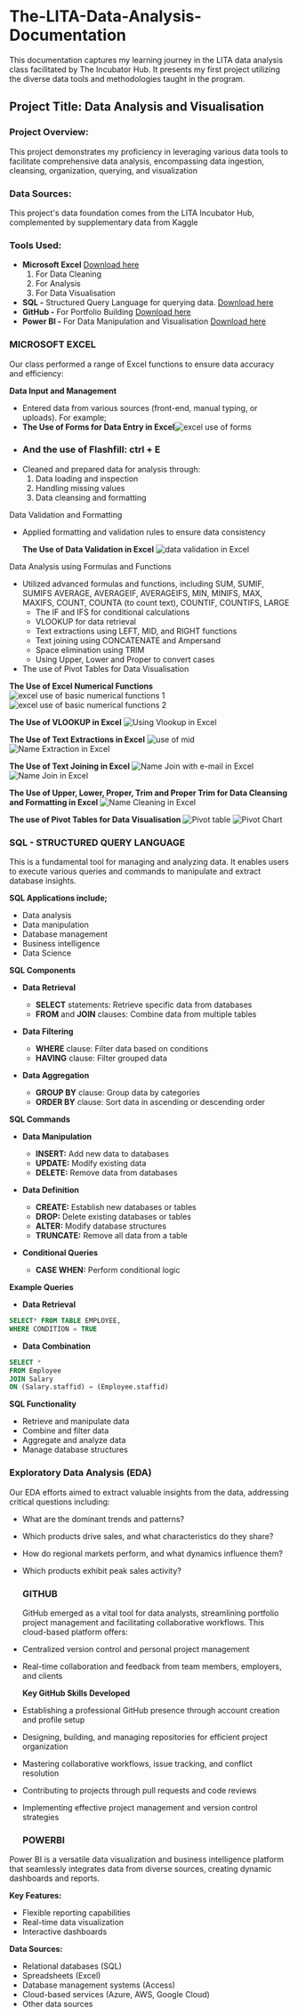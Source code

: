 # The-LITA-Data-Analysis-Documentation
 This documentation captures my learning journey in the LITA data analysis class facilitated by The Incubator Hub. It presents my first project utilizing the diverse data tools and methodologies taught in the program.
 
## Project Title: Data Analysis and Visualisation 


 ### Project Overview:
This project demonstrates my proficiency in leveraging various data tools to facilitate comprehensive data analysis, encompassing data ingestion, cleansing, organization, querying, and visualization
 ### Data Sources:
 This project's data foundation comes from the LITA Incubator Hub, complemented by supplementary data from Kaggle
   ### Tools Used:
   - **Microsoft Excel**  [Download here](https://www.microsoft.com/en-ng)
      1. For Data Cleaning
      2. For Analysis
      3. For Data Visualisation
   - **SQL -** Structured Query Language for querying data.  [Download here](https://www.microsoft.com/en-us/sql-server/sql-server-downloads)
   - **GitHub -** For Portfolio Building [Download here](https://github.com)
   - **Power BI -** For Data Manipulation and Visualisation [Download here](https://www.microsoft.com/en-us/power-platform/products/power-bi)

   ### **MICROSOFT EXCEL**
   Our class performed a range of Excel functions to ensure data accuracy and efficiency:

**Data Input and Management**

- Entered data from various sources (front-end, manual typing, or uploads). For example;
-  **The Use of Forms for Data Entry in Excel**![excel use of forms](https://github.com/user-attachments/assets/2aefe740-ddf1-4165-acc0-d09e4f343977)
- ### **And the use of Flashfill: ctrl + E**
- Cleaned and prepared data for analysis through:
    1. Data loading and inspection
    2. Handling missing values
    3. Data cleansing and formatting
 
Data Validation and Formatting

- Applied formatting and validation rules to ensure data consistency

    **The Use of Data Validation in Excel**
  ![data validation in Excel](https://github.com/user-attachments/assets/cea82fff-36fc-40e0-a9e3-e9ccf96a2f36)


Data Analysis using Formulas and Functions

- Utilized advanced formulas and functions, including SUM, SUMIF, SUMIFS AVERAGE, AVERAGEIF, AVERAGEIFS, MIN, MINIFS, MAX, MAXIFS, COUNT, COUNTA (to count text), COUNTIF, COUNTIFS, LARGE
    - The IF and IFS for conditional calculations
    - VLOOKUP for data retrieval
    - Text extractions using LEFT, MID, and RIGHT functions
    - Text joining using CONCATENATE and Ampersand
    - Space elimination using TRIM
    - Using Upper, Lower and Proper to convert cases
- The use of Pivot Tables for Data Visualisation
 
 **The Use of Excel Numerical Functions** ![excel use of basic numerical functions 1](https://github.com/user-attachments/assets/bce45cf5-50b4-4d24-bafa-eb0a91fd1b74)![excel use of basic numerical functions 2](https://github.com/user-attachments/assets/ce88acb7-c5f5-400f-a7fc-dfc7870df27f)

**The Use of VLOOKUP in Excel**
![Using Vlookup in Excel](https://github.com/user-attachments/assets/210c603a-2ac1-4710-9e60-1c1b7fb111ce)

**The Use of Text Extractions in Excel**
![use of mid](https://github.com/user-attachments/assets/a779f257-aacb-45be-b91d-77ef67f5d557)
![Name Extraction in Excel](https://github.com/user-attachments/assets/d4042abf-5caa-4f65-8682-52b2df3b9c69)

**The Use of Text Joining in Excel**
![Name Join with e-mail in Excel](https://github.com/user-attachments/assets/2f1fbf3b-d83c-496d-bad6-66e586309098)
![Name Join in Excel](https://github.com/user-attachments/assets/33eee922-7714-48a8-bc6a-8fcbd55f879a)

**The Use of Upper, Lower, Proper, Trim and Proper Trim for Data Cleansing and Formatting in Excel**
![Name Cleaning in Excel](https://github.com/user-attachments/assets/093b1d03-6cac-43c6-81f4-40147493e8b1)

**The use of Pivot Tables for Data Visualisation**
![Pivot table](https://github.com/user-attachments/assets/8c006abc-6e3b-47a4-802a-47b1266226f6)
![Pivot Chart](https://github.com/user-attachments/assets/7e17576c-48a1-4de7-a92d-7d297ad1853d)


### SQL - STRUCTURED QUERY LANGUAGE
This is a fundamental tool for managing and analyzing data. It enables users to execute various queries and commands to manipulate and extract database insights.

**SQL Applications include;**
- Data analysis
- Data manipulation
- Database management
- Business intelligence
- Data Science

**SQL Components**

- **Data Retrieval**

  - **SELECT** statements: Retrieve specific data from databases
  - **FROM** and **JOIN** clauses: Combine data from multiple tables

- **Data Filtering**

  - **WHERE** clause: Filter data based on conditions
  - **HAVING** clause: Filter grouped data

- **Data Aggregation**

  - **GROUP BY** clause: Group data by categories
  - **ORDER BY** clause: Sort data in ascending or descending order

**SQL Commands**

 - **Data Manipulation**

   - **INSERT:** Add new data to databases
   - **UPDATE:** Modify existing data
   - **DELETE:** Remove data from databases

- **Data Definition**

  - **CREATE:** Establish new databases or tables
  - **DROP:** Delete existing databases or tables
  - **ALTER:** Modify database structures
  - **TRUNCATE:** Remove all data from a table

- **Conditional Queries**

  - **CASE WHEN:** Perform conditional logic

**Example Queries** 

   - **Data Retrieval**  

```SQL
SELECT* FROM TABLE EMPLOYEE, 
WHERE CONDITION = TRUE
```

   - **Data Combination**

``` SQL
SELECT *
FROM Employee
JOIN Salary
ON (Salary.staffid) = (Employee.staffid)
```

**SQL Functionality**

  - Retrieve and manipulate data
  - Combine and filter data
  - Aggregate and analyze data
  - Manage database structures

### **Exploratory Data Analysis (EDA)**

Our EDA efforts aimed to extract valuable insights from the data, addressing critical questions including:
- What are the dominant trends and patterns?
- Which products drive sales, and what characteristics do they share?
- How do regional markets perform, and what dynamics influence them?
- Which products exhibit peak sales activity?

  ### GITHUB

  GitHub emerged as a vital tool for data analysts, streamlining portfolio project management and facilitating collaborative workflows. This cloud-based platform offers:
- Centralized version control and personal project management
- Real-time collaboration and feedback from team members, employers, and clients

    **Key GitHub Skills Developed**
- Establishing a professional GitHub presence through account creation and profile setup
- Designing, building, and managing repositories for efficient project organization
- Mastering collaborative workflows, issue tracking, and conflict resolution
- Contributing to projects through pull requests and code reviews
- Implementing effective project management and version control strategies

  ### **POWERBI**
  
 Power BI is a versatile data visualization and business intelligence platform that seamlessly integrates data from diverse sources, creating dynamic dashboards and reports.

**Key Features:**

- Flexible reporting capabilities
- Real-time data visualization
- Interactive dashboards

**Data Sources:**

- Relational databases (SQL)
- Spreadsheets (Excel)
- Database management systems (Access)
- Cloud-based services (Azure, AWS, Google Cloud)
- Other data sources

  
  
  
  
  

     



